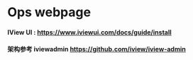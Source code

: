 # Ops webpage
#### IView UI : https://www.iviewui.com/docs/guide/install
#### 架构参考 iviewadmin https://github.com/iview/iview-admin
